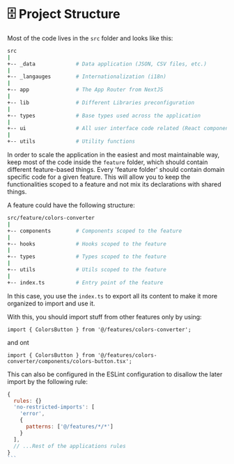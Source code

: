 # 🗄️ Project Structure

Most of the code lives in the `src` folder and looks like this:

```bash
src
|
+-- _data             # Data application (JSON, CSV files, etc.)
|
+-- _langauges        # Internationalization (i18n)
|
+-- app               # The App Router from NextJS
|
+-- lib               # Different Libraries preconfiguration
|
+-- types             # Base types used across the application
|
+-- ui                # All user interface code related (React components)
|
+-- utils             # Utility functions
```

In order to scale the application in the easiest and most maintainable way, keep most of the code inside the `feature` folder, which should contain different feature-based things. Every 'feature folder' should contain domain specific code for a given feature. This will allow you to keep the functionalities scoped to a feature and not mix its declarations with shared things.

A feature could have the following structure:

```bash
src/feature/colors-converter
|
+-- components        # Components scoped to the feature
|
+-- hooks             # Hooks scoped to the feature
|
+-- types             # Types scoped to the feature
|
+-- utils             # Utils scoped to the feature
|
+-- index.ts          # Entry point of the feature
```

In this case, you use the `index.ts` to export all its content to make it more organized to import and use it.

With this, you should import stuff from other features only by using:

```tsx
import { ColorsButton } from '@/features/colors-converter';
```

and ont

```tsx
import { ColorsButton } from '@/features/colors-converter/components/colors-button.tsx';
```

This can also be configured in the ESLint configuration to disallow the later import by the following rule:

````js
{
  rules: {}
  'no-restricted-imports': [
    'error',
    {
      patterns: ['@/features/*/*']
    }
  ],
  // ...Rest of the applications rules
}
```
````
